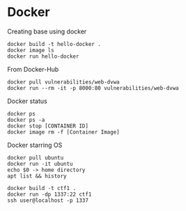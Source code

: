 # Docker

Creating base using docker
```
docker build -t hello-docker .
docker image ls
docker run hello-docker
```
From Docker-Hub

```
docker pull vulnerabilities/web-dvwa
docker run --rm -it -p 8000:80 vulnerabilities/web-dvwa
```
Docker status 
```
docker ps
docker ps -a
docker stop [CONTAINER ID]
docker image rm -f [Container Image]
```
Docker starring OS

```
docker pull ubuntu
docker run -it ubuntu
echo $0 -> home directory
apt list && history
```

```
docker build -t ctf1 .
docker run -dp 1337:22 ctf1
ssh user@localhost -p 1337
```

